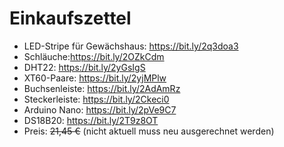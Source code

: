 # Einkaufszettel
- LED-Stripe für Gewächshaus: https://bit.ly/2q3doa3
- Schläuche:https://bit.ly/2OZkCdm
- DHT22: https://bit.ly/2yGsIgS
- XT60-Paare: https://bit.ly/2yjMPlw
- Buchsenleiste: https://bit.ly/2AdAmRz
- Steckerleiste: https://bit.ly/2Ckeci0
- Arduino Nano: https://bit.ly/2pVe9C7
- DS18B20: https://bit.ly/2T9z8OT
- Preis: ~~21,45 €~~ (nicht aktuell muss neu ausgerechnet werden)
